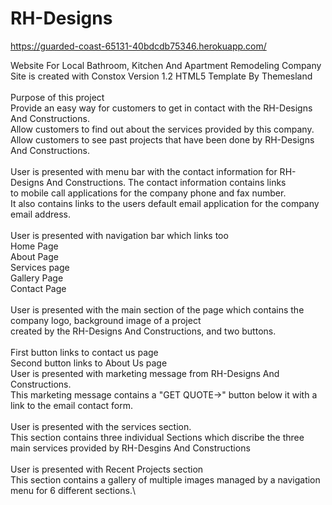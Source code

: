# RH-Designs
https://guarded-coast-65131-40bdcdb75346.herokuapp.com/

Website For Local Bathroom, Kitchen And Apartment Remodeling Company\
Site is created with Constox Version 1.2 HTML5 Template By Themesland\
 \
Purpose of this project\
Provide an easy way for customers to get in contact with the RH-Designs And Constructions.\
Allow customers to find out about the services provided by this company.\
Allow customers to see past projects that have been done by RH-Designs And Constructions.\
\
User is presented with menu bar with the contact information for RH-Designs And Constructions. The contact information contains links\
to mobile call applications for the company phone and fax number.\
It also contains links to the users default email application for the company email address.\
\
User is presented with navigation bar which links too\
Home Page\
About Page\
Services page\
Gallery Page\
Contact Page\
\
User is presented with the main section of the page which contains the company logo, background image of a project\
created by the RH-Designs And Constructions, and two buttons.\
\
First button links to contact us page\
Second button links to About Us page
\
User is presented with marketing message from RH-Designs And Constructions.\
This marketing message contains a "GET QUOTE->" button below it with a link to the email contact form.\
\
User is presented with the services section.\
This section contains three individual Sections which discribe the three main services provided by RH-Desgins And Constructions\
\
User is presented with Recent Projects section\
This section contains a gallery of multiple images managed by a navigation menu for 6 different sections.\
